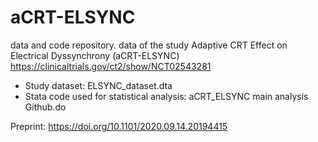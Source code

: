 # aCRT-ELSYNC

data and code repository.
data of the study Adaptive CRT Effect on Electrical Dyssynchrony (aCRT-ELSYNC)
https://clinicaltrials.gov/ct2/show/NCT02543281

- Study dataset:  ELSYNC_dataset.dta
- Stata code used for statistical analysis: aCRT_ELSYNC main analysis Github.do

Preprint:
https://doi.org/10.1101/2020.09.14.20194415
